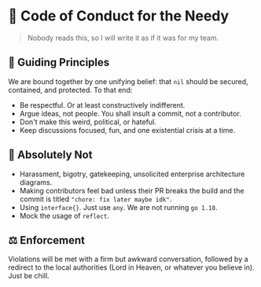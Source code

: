 # 💯 Code of Conduct for the Needy

> Nobody reads this, so I will write it as if it was for my team.

## 📜 Guiding Principles

We are bound together by one unifying belief: that `nil` should be secured, contained, and protected. To that end:

- Be respectful. Or at least constructively indifferent.
- Argue ideas, not people. You shall insult a commit, not a contributor.
- Don't make this weird, political, or hateful.
- Keep discussions focused, fun, and one existential crisis at a time.

## 🚫 Absolutely Not

- Harassment, bigotry, gatekeeping, unsolicited enterprise architecture diagrams.
- Making contributors feel bad unless their PR breaks the build and the commit is titled `"chore: fix later maybe idk"`.
- Using `interface{}`. Just use `any`. We are not running `go 1.18`.
- Mock the usage of `reflect`.

## ⚖️ Enforcement

Violations will be met with a firm but awkward conversation, followed by a redirect to the local authorities (Lord in Heaven, or whatever you believe in). Just be chill.
